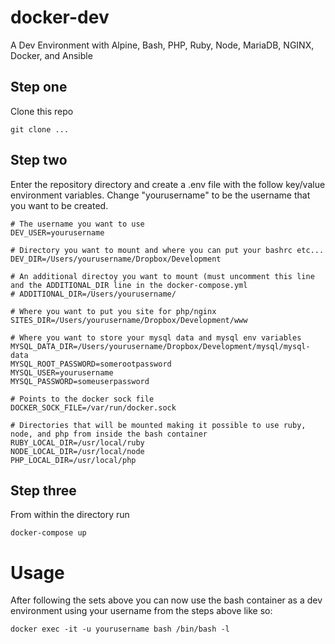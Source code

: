 # docker-dev
A Dev Environment with Alpine, Bash, PHP, Ruby, Node, MariaDB, NGINX, Docker, and Ansible

## Step one

Clone this repo

```
git clone ...
```

## Step two

Enter the repository directory and create a .env file with the follow key/value environment variables. Change "yourusername" to be the username that you want to be created.


```
# The username you want to use
DEV_USER=yourusername
 
# Directory you want to mount and where you can put your bashrc etc...
DEV_DIR=/Users/yourusername/Dropbox/Development
 
# An additional directoy you want to mount (must uncomment this line and the ADDITIONAL_DIR line in the docker-compose.yml
# ADDITIONAL_DIR=/Users/yourusername/
 
# Where you want to put you site for php/nginx
SITES_DIR=/Users/yourusername/Dropbox/Development/www 
 
# Where you want to store your mysql data and mysql env variables
MYSQL_DATA_DIR=/Users/yourusername/Dropbox/Development/mysql/mysql-data 
MYSQL_ROOT_PASSWORD=somerootpassword
MYSQL_USER=yourusername
MYSQL_PASSWORD=someuserpassword

# Points to the docker sock file
DOCKER_SOCK_FILE=/var/run/docker.sock

# Directories that will be mounted making it possible to use ruby, node, and php from inside the bash container
RUBY_LOCAL_DIR=/usr/local/ruby
NODE_LOCAL_DIR=/usr/local/node
PHP_LOCAL_DIR=/usr/local/php
```
 
## Step three
 
From within the directory run
 
```
docker-compose up
```
 
# Usage
 
After following the sets above you can now use the bash container as a dev environment using your username from the steps above like so:

```
docker exec -it -u yourusername bash /bin/bash -l
```
